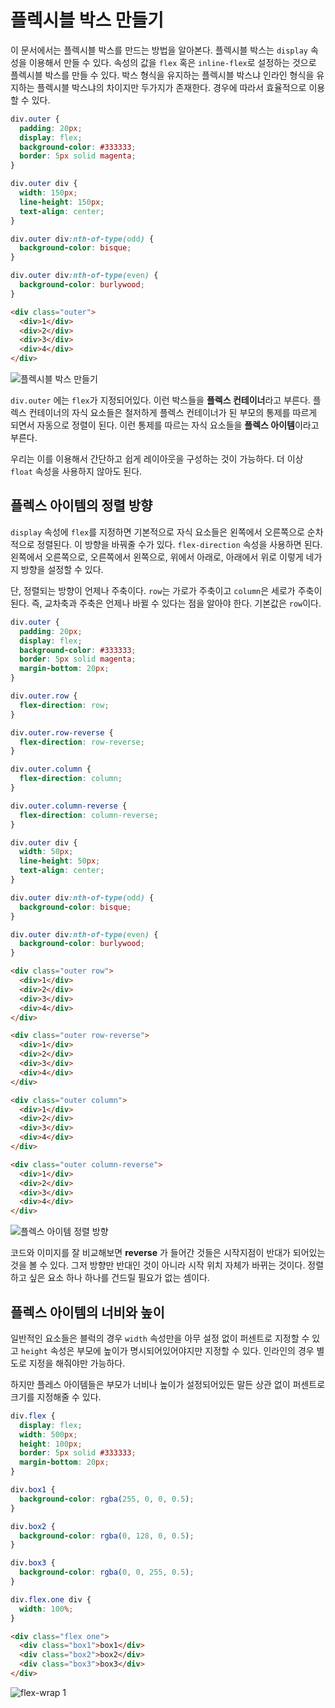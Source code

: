# 플렉시블 박스 만들기
이 문서에서는 플렉시블 박스를 만드는 방법을 알아본다. 플렉시블 박스는 `display` 속성을 이용해서 만들 수 있다. 속성의 값을 `flex` 혹은 `inline-flex`로 설정하는 것으로 플렉시블 박스를 만들 수 있다. 박스 형식을 유지하는 플렉시블 박스냐 인라인 형식을 유지하는 플렉시블 박스냐의 차이지만 두가지가 존재한다. 경우에 따라서 효율적으로 이용할 수 있다.

```css
div.outer {
  padding: 20px;
  display: flex;
  background-color: #333333;
  border: 5px solid magenta;
}

div.outer div {
  width: 150px;
  line-height: 150px;
  text-align: center;
}

div.outer div:nth-of-type(odd) {
  background-color: bisque;
}

div.outer div:nth-of-type(even) {
  background-color: burlywood;
}
```

```html
<div class="outer">
  <div>1</div>
  <div>2</div>
  <div>3</div>
  <div>4</div>
</div>
```

![플렉시블 박스 만들기](https://drive.google.com/uc?export=view&id=1X2k9HO9EHkXp_G4IpISqwqTLIwXSUT9B)

`div.outer` 에는 `flex`가 지정되어있다. 이런 박스들을 **플렉스 컨테이너**라고 부른다. 플렉스 컨테이너의 자식 요소들은 철저하게 플렉스 컨테이너가 된 부모의 통제를 따르게 되면서 자동으로 정렬이 된다. 이런 통제를 따르는 자식 요소들을 **플렉스 아이템**이라고 부른다.

우리는 이를 이용해서 간단하고 쉽게 레이아웃을 구성하는 것이 가능하다. 더 이상 `float` 속성을 사용하지 않아도 된다.

## 플렉스 아이템의 정렬 방향
`display` 속성에 `flex`를 지정하면 기본적으로 자식 요소들은 왼쪽에서 오른쪽으로 순차적으로 정렬된다. 이 방향을 바꿔줄 수가 있다. `flex-direction` 속성을 사용하면 된다. 왼쪽에서 오른쪽으로, 오른쪽에서 왼쪽으로, 위에서 아래로, 아래에서 위로 이렇게 네가지 방향을 설정할 수 있다.

단, 정렬되는 방향이 언제나 주축이다. `row`는 가로가 주축이고 `column`은 세로가 주축이 된다. 즉, 교차축과 주축은 언제나 바뀔 수 있다는 점을 알아야 한다. 기본값은 `row`이다.

```css
div.outer {
  padding: 20px;
  display: flex;
  background-color: #333333;
  border: 5px solid magenta;
  margin-bottom: 20px;
}

div.outer.row {
  flex-direction: row;
}

div.outer.row-reverse {
  flex-direction: row-reverse;
}

div.outer.column {
  flex-direction: column;
}

div.outer.column-reverse {
  flex-direction: column-reverse;
}

div.outer div {
  width: 50px;
  line-height: 50px;
  text-align: center;
}

div.outer div:nth-of-type(odd) {
  background-color: bisque;
}

div.outer div:nth-of-type(even) {
  background-color: burlywood;
}
```

```html
<div class="outer row">
  <div>1</div>
  <div>2</div>
  <div>3</div>
  <div>4</div>
</div>

<div class="outer row-reverse">
  <div>1</div>
  <div>2</div>
  <div>3</div>
  <div>4</div>
</div>

<div class="outer column">
  <div>1</div>
  <div>2</div>
  <div>3</div>
  <div>4</div>
</div>

<div class="outer column-reverse">
  <div>1</div>
  <div>2</div>
  <div>3</div>
  <div>4</div>
</div>
```

![플렉스 아이템 정렬 방향](https://drive.google.com/uc?export=view&id=1m2VBXfg6vyyJJqR214VAj5sFc7SqQYf3)

코드와 이미지를 잘 비교해보면 **reverse** 가 들어간 것들은 시작지점이 반대가 되어있는 것을 볼 수 있다. 그저 방향만 반대인 것이 아니라 시작 위치 자체가 바뀌는 것이다. 정렬하고 싶은 요소 하나 하나를 건드릴 필요가 없는 셈이다.

## 플렉스 아이템의 너비와 높이
일반적인 요소들은 블럭의 경우 `width` 속성만을 아무 설정 없이 퍼센트로 지정할 수 있고 `height` 속성은 부모에 높이가 명시되어있어야지만 지정할 수 있다. 인라인의 경우 별도로 지정을 해줘야만 가능하다.

하지만 플레스 아이템들은 부모가 너비나 높이가 설정되어있든 말든 상관 없이 퍼센트로 크기를 지정해줄 수 있다.

```css
div.flex {
  display: flex;
  width: 500px;
  height: 100px;
  border: 5px solid #333333;
  margin-bottom: 20px;
}

div.box1 {
  background-color: rgba(255, 0, 0, 0.5);
}

div.box2 {
  background-color: rgba(0, 128, 0, 0.5);
}

div.box3 {
  background-color: rgba(0, 0, 255, 0.5);
}

div.flex.one div {
  width: 100%;
}
```

```html
<div class="flex one">
  <div class="box1">box1</div>
  <div class="box2">box2</div>
  <div class="box3">box3</div>
</div>
```

![flex-wrap 1](https://drive.google.com/uc?export=view&id=1pB0eKHIQHks313X6DZpT5akHHRRMRWHi)